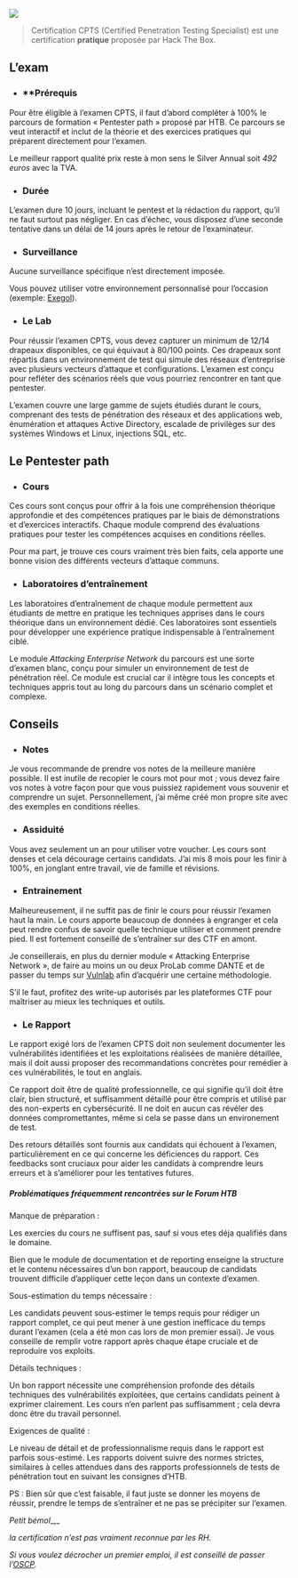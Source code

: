 ![](https://hacking-france.fr/wp-content/uploads/2024/08/cpts.png)

> Certification CPTS (Certified Penetration Testing Specialist) est une certification **pratique** proposée par Hack The Box.

## L’exam

- ### **Prérequis  

Pour être éligible à l’examen CPTS, il faut d’abord compléter à 100% le parcours de formation « Pentester path » proposé par HTB. Ce parcours se veut interactif et inclut de la théorie et des exercices pratiques qui préparent directement pour l’examen.

Le meilleur rapport qualité prix reste à mon sens le Silver Annual soit _492 euros_ avec la TVA.

- ### **Durée**

L’examen dure 10 jours, incluant le pentest et la rédaction du rapport, qu’il ne faut surtout pas négliger. En cas d’échec, vous disposez d’une seconde tentative dans un délai de 14 jours après le retour de l’examinateur.

- ### **Surveillance**
    

Aucune surveillance spécifique n’est directement imposée.

Vous pouvez utiliser votre environnement personnalisé pour l’occasion (exemple: [Exegol](https://hacking-france.fr/exegol/)).

- ### **Le Lab** 
    
Pour réussir l’examen CPTS, vous devez capturer un minimum de 12/14 drapeaux disponibles, ce qui équivaut à 80/100 points. Ces drapeaux sont répartis dans un environnement de test qui simule des réseaux d’entreprise avec plusieurs vecteurs d’attaque et configurations. L’examen est conçu pour refléter des scénarios réels que vous pourriez rencontrer en tant que pentester.

L’examen couvre une large gamme de sujets étudiés durant le cours, comprenant des tests de pénétration des réseaux et des applications web, énumération et attaques Active Directory, escalade de privilèges sur des systèmes Windows et Linux, injections SQL, etc.

## Le Pentester path

- ### **Cours**

Ces cours sont conçus pour offrir à la fois une compréhension théorique approfondie et des compétences pratiques par le biais de démonstrations et d’exercices interactifs. Chaque module comprend des évaluations pratiques pour tester les compétences acquises en conditions réelles.

Pour ma part, je trouve ces cours vraiment très bien faits, cela apporte une bonne vision des différents vecteurs d’attaque communs.

- ### **Laboratoires d’entraînement**

Les laboratoires d’entraînement de chaque module permettent aux étudiants de mettre en pratique les techniques apprises dans le cours théorique dans un environnement dédié. Ces laboratoires sont essentiels pour développer une expérience pratique indispensable à l’entraînement ciblé.

Le module _Attacking Enterprise Network_ du parcours est une sorte d’examen blanc, conçu pour simuler un environnement de test de pénétration réel. Ce module est crucial car il intègre tous les concepts et techniques appris tout au long du parcours dans un scénario complet et complexe.

## Conseils

- ### **Notes**
Je vous recommande de prendre vos notes de la meilleure manière possible. Il est inutile de recopier le cours mot pour mot ; vous devez faire vos notes à votre façon pour que vous puissiez rapidement vous souvenir et comprendre un sujet. Personnellement, j’ai même créé mon propre site avec des exemples en conditions réelles.

- ### **Assiduité**

Vous avez seulement un an pour utiliser votre voucher. Les cours sont denses et cela décourage certains candidats. J’ai mis 8 mois pour les finir à 100%, en jonglant entre travail, vie de famille et révisions.

- ### **Entrainement**
Malheureusement, il ne suffit pas de finir le cours pour réussir l’examen haut la main. Le cours apporte beaucoup de données à engranger et cela peut rendre confus de savoir quelle technique utiliser et comment prendre pied. Il est fortement conseillé de s’entraîner sur des CTF en amont.

Je conseillerais, en plus du dernier module « Attacking Enterprise Network », de faire au moins un ou deux ProLab comme DANTE et de passer du temps sur [Vulnlab](https://www.youtube.com/watch?v=BIZECU2h-YU) afin d’acquérir une certaine méthodologie.

S’il le faut, profitez des write-up autorisés par les plateformes CTF pour maîtriser au mieux les techniques et outils.

- ### **Le Rapport**
Le rapport exigé lors de l’examen CPTS doit non seulement documenter les vulnérabilités identifiées et les exploitations réalisées de manière détaillée, mais il doit aussi proposer des recommandations concrètes pour remédier à ces vulnérabilités, le tout en anglais.

Ce rapport doit être de qualité professionnelle, ce qui signifie qu’il doit être clair, bien structuré, et suffisamment détaillé pour être compris et utilisé par des non-experts en cybersécurité. Il ne doit en aucun cas révéler des données compromettantes, même si cela se passe dans un environement de test.

Des retours détaillés sont fournis aux candidats qui échouent à l’examen, particulièrement en ce qui concerne les déficiences du rapport. Ces feedbacks sont cruciaux pour aider les candidats à comprendre leurs erreurs et à s’améliorer pour les tentatives futures.

##### Problématiques fréquemment rencontrées sur le Forum HTB

Manque de préparation :

Les exercies du cours ne suffisent pas, sauf si vous etes déja qualifiés dans le domaine.

Bien que le module de documentation et de reporting enseigne la structure et le contenu nécessaires d’un bon rapport, beaucoup de candidats trouvent difficile d’appliquer cette leçon dans un contexte d’examen.

Sous-estimation du temps nécessaire :

Les candidats peuvent sous-estimer le temps requis pour rédiger un rapport complet, ce qui peut mener à une gestion inefficace du temps durant l’examen (cela a été mon cas lors de mon premier essai). Je vous conseille de remplir votre rapport après chaque étape cruciale et de reproduire vos exploits.

Détails techniques :

Un bon rapport nécessite une compréhension profonde des détails techniques des vulnérabilités exploitées, que certains candidats peinent à exprimer clairement. Les cours n’en parlent pas suffisamment ; cela devra donc être du travail personnel.

Exigences de qualité :

Le niveau de détail et de professionnalisme requis dans le rapport est parfois sous-estimé. Les rapports doivent suivre des normes strictes, similaires à celles attendues dans des rapports professionnels de tests de pénétration tout en suivant les consignes d’HTB.

PS : Bien sûr que c’est faisable, il faut juste se donner les moyens de réussir, prendre le temps de s’entraîner et ne pas se précipiter sur l’examen.

_Petit bémol__,_

_la certification n’est pas vraiment reconnue par les RH._

_Si vous voulez décrocher un premier emploi, il est conseillé de passer l’[OSCP](https://hacking-france.fr/oscp/)._